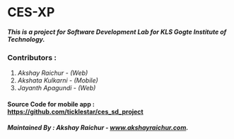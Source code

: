 # CES-XP

**_This is a project for Software Development Lab for KLS Gogte Institute of Technology._**

### Contributors :

1. _Akshay Raichur - (Web)_
2. _Akshata Kulkarni - (Mobile)_ 
3. _Jayanth Apagundi - (Web)_

#### Source Code for mobile app : https://github.com/ticklestar/ces_sd_project

##### Maintained By : Akshay Raichur - www.akshayraichur.com.
